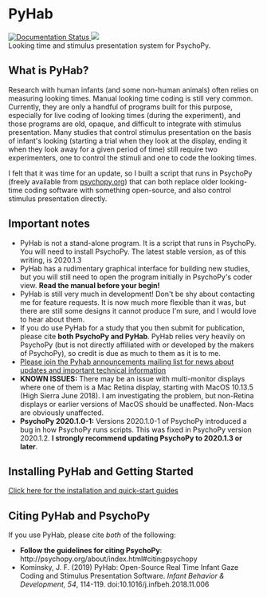 
# PyHab
<a href='https://pyhab.readthedocs.io/en/latest/?badge=latest'>
    <img src='https://readthedocs.org/projects/pyhab/badge/?version=latest' alt='Documentation Status' />
</a>
<a href='https://travis-ci.org/jfkominsky/PyHab'>
    <img src='https://travis-ci.org/jfkominsky/PyHab.svg?branch=master'>
</a><br />
Looking time and stimulus presentation system for PsychoPy.
<h2>What is PyHab?</h2>
<p>Research with human infants (and some non-human animals) often relies on measuring looking times. Manual looking time coding is still very common. Currently, they are only a handful of programs built for this purpose, especially for live coding of looking times (during the experiment), and those programs are old, opaque, and difficult to integrate with stimulus presentation. Many studies that control stimulus presentation on the basis of infant's looking (starting a trial when they look at the display, ending it when they look away for a given period of time) still require two experimenters, one to control the stimuli and one to code the looking times.</p>
<p>I felt that it was time for an update, so I built a script that runs in PsychoPy (freely available from <a href="http://psychopy.org">psychopy.org</a>) that can both replace older looking-time coding software with something open-source, and also control stimulus presentation directly.</p>
<h2>Important notes</h2>
<ul>
<li>PyHab is not a stand-alone program. It is a script that runs in PsychoPy. You will need to install PsychoPy. The latest stable version, as of this writing, is 2020.1.3</li>
<li>PyHab has a rudimentary graphical interface for building new studies, but you will still need to open the program initially in PsychoPy's coder view. <b>Read the manual before your begin!</b></li>
<li>PyHab is still very much in development! Don't be shy about contacting me for feature requests. It is now much more flexible than it was, but there are still some designs it cannot produce I'm sure, and I would love to hear about them.</li>
<li>If you do use PyHab for a study that you then submit for publication, please cite <b>both PsychoPy and PyHab</b>. PyHab relies very heavily on PsychoPy (but is not directly affiliated with or developed by the makers of PsychoPy), so credit is due as much to them as it is to me.</li>
<li><a href="https://groups.google.com/forum/#!forum/pyhab-announcements">Please join the Pyhab announcements mailing list for news about updates and important technical information</a></li>
<li><b>KNOWN ISSUES:</b> There may be an issue with multi-monitor displays where one of them is a Mac Retina display, starting with MacOS 10.13.5 (High Sierra June 2018). I am investigating the problem, but non-Retina displays or earlier versions of MacOS should be unaffected. Non-Macs are obviously unaffected.</li>
<li><b>PsychoPy 2020.1.0-1:</b> Versions 2020.1.0-1 of PsychoPy introduced a bug in how PsychoPy runs scripts. This was fixed in PsychoPy version 2020.1.2. <b>I strongly recommend updating PsychoPy to 2020.1.3 or later</b>.
</ul>
<h2>Installing PyHab and Getting Started</h2>
<p><a href="https://pyhab.readthedocs.io/en/latest/?badge=latest" target="_blank">Click here for the installation and quick-start guides</a></p>
<h2>Citing PyHab and PsychoPy</h2>
<p>If you use PyHab, please cite <em>both</em> of the following:</p>
<ul>
<li><b>Follow the guidelines for citing PsychoPy</b>: http://psychopy.org/about/index.html#citingpsychopy</li>
<li>Kominsky, J. F. (2019) PyHab: Open-Source Real Time Infant Gaze Coding and Stimulus Presentation Software. <em>Infant Behavior & Development, 54</em>, 114-119. doi:10.1016/j.infbeh.2018.11.006</li>
</ul>
